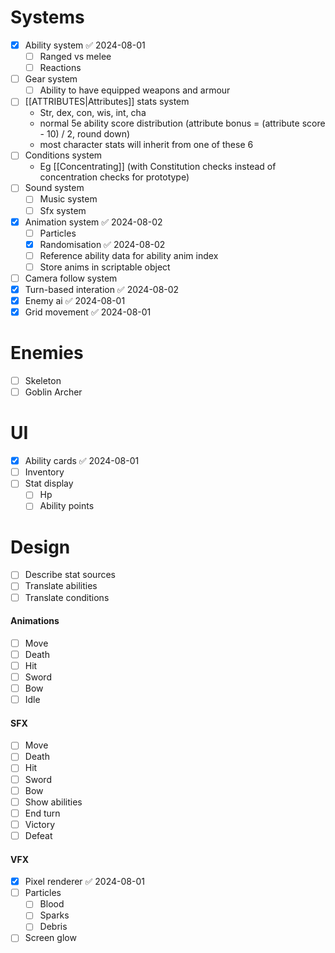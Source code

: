# Systems
- [x] Ability system ✅ 2024-08-01
	- [ ] Ranged vs melee
	- [ ] Reactions
- [ ] Gear system
	- [ ] Ability to have equipped weapons and armour
- [ ] [[ATTRIBUTES|Attributes]] stats system
	- Str, dex, con, wis, int, cha
	- normal 5e ability score distribution (attribute bonus = (attribute score - 10) / 2, round down)
	- most character stats will inherit from one of these 6
- [ ] Conditions system
	- Eg [[Concentrating]] (with Constitution checks instead of concentration checks for prototype)
- [ ] Sound system
	- [ ] Music system
	- [ ] Sfx system
- [x] Animation system ✅ 2024-08-02
	- [ ] Particles
	- [x] Randomisation ✅ 2024-08-02
	- [ ] Reference ability data for ability anim index
	- [ ] Store anims in scriptable object
- [ ] Camera follow system
- [x] Turn-based interation ✅ 2024-08-02
- [x] Enemy ai ✅ 2024-08-01
- [x] Grid movement ✅ 2024-08-01
# Enemies
- [ ] Skeleton
- [ ] Goblin Archer
# UI
- [x] Ability cards ✅ 2024-08-01
- [ ] Inventory
- [ ] Stat display
	- [ ] Hp
	- [ ] Ability points
# Design
- [ ] Describe stat sources
- [ ] Translate abilities
- [ ] Translate conditions
#### Animations
- [ ] Move
- [ ] Death
- [ ] Hit
- [ ] Sword
- [ ] Bow
- [ ] Idle
#### SFX
- [ ] Move
- [ ] Death
- [ ] Hit
- [ ] Sword
- [ ] Bow
- [ ] Show abilities
- [ ] End turn
- [ ] Victory
- [ ] Defeat
#### VFX
- [x] Pixel renderer ✅ 2024-08-01
- [ ] Particles
	- [ ] Blood
	- [ ] Sparks
	- [ ] Debris
- [ ] Screen glow